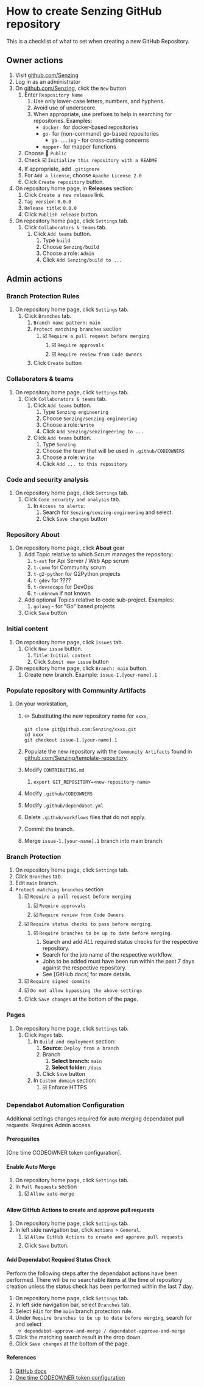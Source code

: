 # How to create Senzing GitHub repository

This is a checklist of what to set when creating a new GitHub Repository.

## Owner actions

1. Visit [github.com/Senzing](https://github.com/Senzing)
1. Log in as an administrator
1. On [github.com/Senzing](https://github.com/Senzing), click the `New` button
    1. Enter `Respository Name`
        1. Use only lower-case letters, numbers, and hyphens.
        1. Avoid use of underscore.
        1. When appropriate, use prefixes to help in searching for repositories.
           Examples:
            - `docker-` for docker-based repositories
            - `go-` for (non-command) go-based repositories
                - `go-...ing` - for cross-cutting concerns
            - `mapper-` for mapper functions
    1. Choose :radio_button: `Public`
    1. Check :ballot_box_with_check: `Initialize this repository with a README`
    1. If appropriate, add `.gitignore`
    1. For `Add a license`, choose `Apache License 2.0`
    1. Click `Create repository` button.
1. On repository home page, in **Releases** section:
    1. Click `Create a new release` link.
    1. `Tag version`: `0.0.0`
    1. `Release title`: `0.0.0`
    1. Click `Publish release` button.
1. On repository home page, click `Settings` tab.
    1. Click `Collaborators & teams` tab.
        1. Click `Add teams` button.
            1. Type `build`
            1. Choose `Senzing/build`
            1. Choose a role: `Admin`
            1. Click `Add Senzing/build to ...`

## Admin actions

### Branch Protection Rules

1. On repository home page, click `Settings` tab.
    1. Click `Branches` tab.
        1. `Branch name pattern:`  `main`
        1. `Protect matching branches` section
            1. :ballot_box_with_check: `Require a pull request before merging`
                1. :ballot_box_with_check: `Require approvals`
                1. :ballot_box_with_check: `Require review from Code Owners`
        1. Click `Create` button

### Collaborators & teams

1. On repository home page, click `Settings` tab.
    1. Click `Collaborators & teams` tab.
        1. Click `Add teams` button.
            1. Type `Senzing engineering`
            1. Choose `Senzing/senzing-engineering`
            1. Choose a role: `Write`
            1. Click `Add Senzing/senzingeering to ...`
        1. Click `Add teams` button.
            1. Type `Senzing`
            1. Choose the team that will be used in `.github/CODEOWNERS`
            1. Choose a role: `Write`
            1. Click `Add ... to this repository`

### Code and security analysis

1. On repository home page, click `Settings` tab.
    1. Click `Code security and analysis` tab.
        1. In `Access to alerts`:
            1. Search for `Senzing/senzing-engineering` and select.
            1. Click `Save changes` button

### Repository About

1. On repository home page, click **About** gear
    1. Add Topic relative to which Scrum manages the repository:
        1. `t-ast` for Api Server / Web App scrum
        1. `t-comm` for Community scrum
        1. `t-g2-python` for G2Python projects
        1. `t-gdev` for ????
        1. `t-devsecops` for DevOps
        1. `t-unknown` if not known
    1. Add optional Topics relative to code sub-project.
       Examples:
        1. `golang` - for "Go" based projects
    1. Click `Save` button

### Initial content

1. On repository home page, click `Issues` tab.
    1. Click `New issue` button.
        1. `Title`:  `Initial content`
        1. Click `Submit new issue` button
1. On repository home page, click `Branch: main` button.
    1. Create new branch.
       Example:
       `issue-1.[your-name].1`

### Populate repository with Community Artifacts

1. On your workstation,
    1. :pencil2: Substituting the new repository name for `xxxx`,

        ```console
        git clone git@github.com:Senzing/xxxx.git
        cd xxxx
        git checkout issue-1.[your-name].1
        ```

    1. Populate the new repository with the `Community Artifacts` found in
       [github.com/Senzing/template-repository](https://github.com/Senzing/template-repository).
    1. Modify `CONTRIBUTING.md`
        1. `export GIT_REPOSITORY=<new-repository-name>`
    1. Modify `.github/CODEOWNERS`
    1. Modify `.github/dependabot.yml`
    1. Delete `.github/workflows` files that do not apply.
    1. Commit the branch.
    1. Merge `issue-1.[your-name].1` branch into main branch.

### Branch Protection

1. On repository home page, click `Settings` tab.
1. Click `Branches` tab.
1. Edit `main` branch.
1. `Protect matching branches` section
    1. :ballot_box_with_check: `Require a pull request before merging`
        1. :ballot_box_with_check: `Require approvals`
        1. :ballot_box_with_check: `Require review from Code Owners`
    1. :ballot_box_with_check: `Require status checks to pass before merging`.
        1. :ballot_box_with_check: `Require branches to be up to date before merging`.
            1. Search and add *ALL* required status checks for the respective repository.
            - Search for the job name of the respective workflow.
            - Jobs to be added must have been run within the past 7 days against the respective repository.
            - See [GitHub docs] for more details.
    1. :ballot_box_with_check: `Require signed commits`
    1. :ballot_box_with_check: `Do not allow bypassing the above settings`
    1. Click `Save changes` at the bottom of the page.

### Pages

1. On repository home page, click `Settings` tab.
    1. Click `Pages` tab.
        1. In `Build and deployment` section:
            1. **Source:** `Deploy from a branch`
            1. Branch
                1. **Select branch:** `main`
                1. **Select folder:** `/docs`
            1. Click `Save` button
        1. In `Custom domain` section:
            1. :ballot_box_with_check: Enforce HTTPS

### Dependabot Automation Configuration

Additional settings changes required for auto merging dependabot pull requests.
Requires Admin access.

#### Prerequsites

[One time CODEOWNER token configuration].

#### Enable Auto Merge

1. On repository home page, click `Settings` tab.
1. In `Pull Requests` section
    1. :ballot_box_with_check: `Allow auto-merge`

#### Allow GitHub Actions to create and approve pull requests

1. On repository home page, click `Settings` tab.
1. In left side navigation bar, click `Actions` > `General`.
    1. :ballot_box_with_check: `Allow GitHub Actions to create and approve pull requests`
    1. Click `Save` button.

#### Add Dependabot Required Status Check

Perform the following steps after the dependabot actions have been performed.
There will be no searchable items at the time of repository creation unless
the status check has been performed within the last 7 day.

1. On repository home page, click `Settings` tab.
1. In left side navigation bar, select `Branches` tab.
1. Select `Edit` for the `main` branch protection rule.
1. Under `Require branches to be up to date before merging`, search for and select
    - `dependabot-approve-and-merge / dependabot-approve-and-merge`
1. Click the matching search result in the drop down.
1. Click `Save changes` at the bottom of the page.

#### References

1. [GitHub docs](https://docs.github.com/en/repositories/configuring-branches-and-merges-in-your-repository/managing-protected-branches/about-protected-branches#require-status-checks-before-merging)
1. [One time CODEOWNER token configuration](https://github.com/Senzing/knowledge-base/blob/main/HOWTO/configure-github-organization.md)
